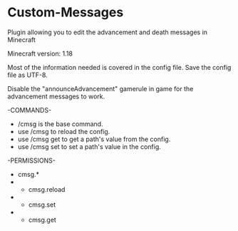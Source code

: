 # Custom-Messages
Plugin allowing you to edit the advancement and death messages in Minecraft

Minecraft version: 1.18

Most of the information needed is covered in the config file.
Save the config file as UTF-8.

Disable  the "announceAdvancement" gamerule in game for the advancement messages to work.


-COMMANDS-
- /cmsg is the base command.
- use /cmsg to reload the config.
- use /cmsg get <path> to get a path's value from the config.
- use /cmsg set <path> <value> to set a path's value in the config.
  
-PERMISSIONS-
- cmsg.*
- - cmsg.reload
- - cmsg.set
- - cmsg.get
